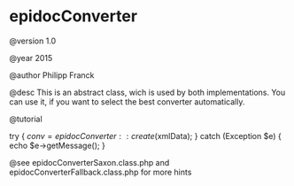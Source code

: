 # epidocConverter

@version 1.0

@year 2015

@author Philipp Franck

@desc
This is an abstract class, wich is used by both implementations. You can use it, if you want to select the best converter automatically.
 

@tutorial

try {
 $conv = epidocConverter::create($xmlData);
} catch (Exception $e) {
 echo $e->getMessage();
}
 
@see epidocConverterSaxon.class.php and epidocConverterFallback.class.php for more hints
